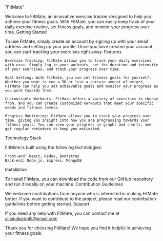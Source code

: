 "FitMate"

Welcome to FitMate, an innovative exercise tracker designed to help you achieve your fitness goals. With FitMate, you can easily keep track of your daily exercise routine, set fitness goals, and monitor your progress over time.
Getting Started

To use FitMate, simply create an account by signing up with your email address and setting up your profile. Once you have created your account, you can start tracking your exercises right away.
Features

    Exercise Tracking: FitMate allows you to track your daily exercises with ease. Simply log in your workouts, set the duration and intensity of your exercises, and track your progress over time.

    Goal Setting: With FitMate, you can set fitness goals for yourself. Whether you want to run a 5K or lose a certain amount of weight, FitMate can help you set achievable goals and monitor your progress as you work towards them.

    Customizable Workouts: FitMate offers a variety of exercises to choose from, and you can create customized workouts that meet your specific needs and fitness levels.

    Progress Monitoring: FitMate allows you to track your progress over time, giving you insight into how you are progressing towards your fitness goals. You can view your progress in graphs and charts, and get regular reminders to keep you motivated.

Technology Stack

FitMate is built using the following technologies:

    Front-end: React, Redux, Bootstrap
    Back-end: Node.js, Express, MongoDB

Installation

To install FitMate, you can download the code from our GitHub repository and run it locally on your machine.
Contribution Guidelines

We welcome contributions from anyone who is interested in making FitMate better. If you want to contribute to the project, please read our contribution guidelines before getting started.
Support

If you need any help with FitMate, you can contact me at alisinakarimi5@gmail.com

Thank you for choosing FitMate! We hope you find it helpful in achieving your fitness goals.